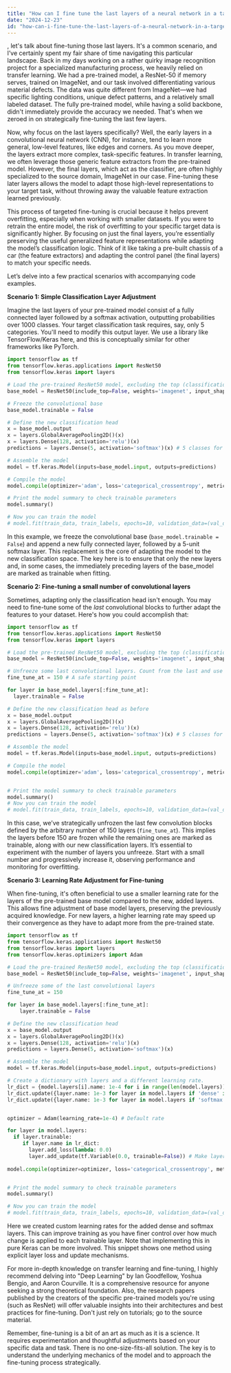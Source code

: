 ```yaml
---
title: "How can I fine tune the last layers of a neural network in a target model for transfer learning?"
date: "2024-12-23"
id: "how-can-i-fine-tune-the-last-layers-of-a-neural-network-in-a-target-model-for-transfer-learning"
---
```


, let's talk about fine-tuning those last layers. It's a common scenario, and I’ve certainly spent my fair share of time navigating this particular landscape. Back in my days working on a rather quirky image recognition project for a specialized manufacturing process, we heavily relied on transfer learning. We had a pre-trained model, a ResNet-50 if memory serves, trained on ImageNet, and our task involved differentiating various material defects. The data was quite different from ImageNet—we had specific lighting conditions, unique defect patterns, and a relatively small labeled dataset. The fully pre-trained model, while having a solid backbone, didn't immediately provide the accuracy we needed. That's when we zeroed in on strategically fine-tuning the last few layers.

Now, why focus on the last layers specifically? Well, the early layers in a convolutional neural network (CNN), for instance, tend to learn more general, low-level features, like edges and corners. As you move deeper, the layers extract more complex, task-specific features. In transfer learning, we often leverage those generic feature extractors from the pre-trained model. However, the final layers, which act as the classifier, are often highly specialized to the source domain, ImageNet in our case. Fine-tuning these later layers allows the model to adapt those high-level representations to your target task, without throwing away the valuable feature extraction learned previously.

This process of targeted fine-tuning is crucial because it helps prevent overfitting, especially when working with smaller datasets. If you were to retrain the entire model, the risk of overfitting to your specific target data is significantly higher. By focusing on just the final layers, you’re essentially preserving the useful generalized feature representations while adapting the model’s classification logic. Think of it like taking a pre-built chassis of a car (the feature extractors) and adapting the control panel (the final layers) to match your specific needs.

Let’s delve into a few practical scenarios with accompanying code examples.

**Scenario 1: Simple Classification Layer Adjustment**

Imagine the last layers of your pre-trained model consist of a fully connected layer followed by a softmax activation, outputting probabilities over 1000 classes. Your target classification task requires, say, only 5 categories. You'll need to modify this output layer. We use a library like TensorFlow/Keras here, and this is conceptually similar for other frameworks like PyTorch.

```python
import tensorflow as tf
from tensorflow.keras.applications import ResNet50
from tensorflow.keras import layers

# Load the pre-trained ResNet50 model, excluding the top (classification) layer
base_model = ResNet50(include_top=False, weights='imagenet', input_shape=(224, 224, 3))

# Freeze the convolutional base
base_model.trainable = False

# Define the new classification head
x = base_model.output
x = layers.GlobalAveragePooling2D()(x)
x = layers.Dense(128, activation='relu')(x)
predictions = layers.Dense(5, activation='softmax')(x) # 5 classes for target task

# Assemble the model
model = tf.keras.Model(inputs=base_model.input, outputs=predictions)

# Compile the model
model.compile(optimizer='adam', loss='categorical_crossentropy', metrics=['accuracy'])

# Print the model summary to check trainable parameters
model.summary()

# Now you can train the model
# model.fit(train_data, train_labels, epochs=10, validation_data=(val_data, val_labels))
```

In this example, we freeze the convolutional base (`base_model.trainable = False`) and append a new fully connected layer, followed by a 5-unit softmax layer. This replacement is the core of adapting the model to the new classification space. The key here is to ensure that only the new layers and, in some cases, the immediately preceding layers of the base_model are marked as trainable when fitting.

**Scenario 2: Fine-tuning a small number of convolutional layers**

Sometimes, adapting only the classification head isn't enough. You may need to fine-tune some of the *last* convolutional blocks to further adapt the features to your dataset. Here's how you could accomplish that:

```python
import tensorflow as tf
from tensorflow.keras.applications import ResNet50
from tensorflow.keras import layers

# Load the pre-trained ResNet50 model, excluding the top (classification) layer
base_model = ResNet50(include_top=False, weights='imagenet', input_shape=(224, 224, 3))

# Unfreeze some last convolutional layers. Count from the last and use layers by block
fine_tune_at = 150 # A safe starting point

for layer in base_model.layers[:fine_tune_at]:
  layer.trainable = False

# Define the new classification head as before
x = base_model.output
x = layers.GlobalAveragePooling2D()(x)
x = layers.Dense(128, activation='relu')(x)
predictions = layers.Dense(5, activation='softmax')(x) # 5 classes for target task

# Assemble the model
model = tf.keras.Model(inputs=base_model.input, outputs=predictions)

# Compile the model
model.compile(optimizer='adam', loss='categorical_crossentropy', metrics=['accuracy'])


# Print the model summary to check trainable parameters
model.summary()
# Now you can train the model
# model.fit(train_data, train_labels, epochs=10, validation_data=(val_data, val_labels))
```

In this case, we’ve strategically unfrozen the last few convolution blocks defined by the arbitrary number of 150 layers (`fine_tune_at`). This implies the layers before 150 are frozen while the remaining ones are marked as trainable, along with our new classification layers. It’s essential to experiment with the number of layers you unfreeze. Start with a small number and progressively increase it, observing performance and monitoring for overfitting.

**Scenario 3: Learning Rate Adjustment for Fine-tuning**

When fine-tuning, it's often beneficial to use a smaller learning rate for the layers of the pre-trained base model compared to the new, added layers. This allows fine adjustment of base model layers, preserving the previously acquired knowledge. For new layers, a higher learning rate may speed up their convergence as they have to adapt more from the pre-trained state.

```python
import tensorflow as tf
from tensorflow.keras.applications import ResNet50
from tensorflow.keras import layers
from tensorflow.keras.optimizers import Adam

# Load the pre-trained ResNet50 model, excluding the top (classification) layer
base_model = ResNet50(include_top=False, weights='imagenet', input_shape=(224, 224, 3))

# Unfreeze some of the last convolutional layers
fine_tune_at = 150

for layer in base_model.layers[:fine_tune_at]:
    layer.trainable = False

# Define the new classification head
x = base_model.output
x = layers.GlobalAveragePooling2D()(x)
x = layers.Dense(128, activation='relu')(x)
predictions = layers.Dense(5, activation='softmax')(x)

# Assemble the model
model = tf.keras.Model(inputs=base_model.input, outputs=predictions)

# Create a dictionary with layers and a different learning rate.
lr_dict = {model.layers[i].name: 1e-4 for i in range(len(model.layers))}
lr_dict.update({layer.name: 1e-3 for layer in model.layers if 'dense' in layer.name })
lr_dict.update({layer.name: 1e-3 for layer in model.layers if 'softmax' in layer.name })


optimizer = Adam(learning_rate=1e-4) # Default rate

for layer in model.layers:
  if layer.trainable:
     if layer.name in lr_dict:
       layer.add_loss(lambda: 0.0)
       layer.add_update(tf.Variable(0.0, trainable=False)) # Make layers trainable
     
model.compile(optimizer=optimizer, loss='categorical_crossentropy', metrics=['accuracy'])


# Print the model summary to check trainable parameters
model.summary()

# Now you can train the model
# model.fit(train_data, train_labels, epochs=10, validation_data=(val_data, val_labels))

```

Here we created custom learning rates for the added dense and softmax layers. This can improve training as you have finer control over how much change is applied to each trainable layer. Note that implementing this in pure Keras can be more involved. This snippet shows one method using explicit layer loss and update mechanisms.

For more in-depth knowledge on transfer learning and fine-tuning, I highly recommend delving into "Deep Learning" by Ian Goodfellow, Yoshua Bengio, and Aaron Courville. It is a comprehensive resource for anyone seeking a strong theoretical foundation. Also, the research papers published by the creators of the specific pre-trained models you're using (such as ResNet) will offer valuable insights into their architectures and best practices for fine-tuning. Don't just rely on tutorials; go to the source material.

Remember, fine-tuning is a bit of an art as much as it is a science. It requires experimentation and thoughtful adjustments based on your specific data and task. There is no one-size-fits-all solution. The key is to understand the underlying mechanics of the model and to approach the fine-tuning process strategically.
